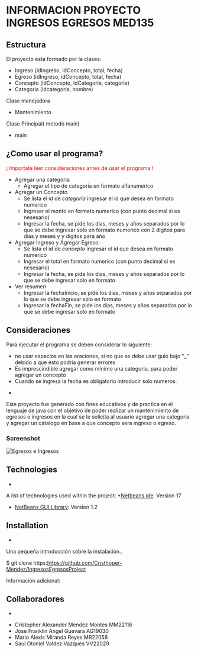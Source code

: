 # INFORMACION PROYECTO INGRESOS EGRESOS MED135

## Estructura 
El proyecto esta formado por la clases:

- Ingreso (idIngreso, idConcepto, total, fecha)
- Egreso (idIngreso, idConcepto, total, fecha)
- Concepto (idConcepto, idCategoria, categoria)
- Categoria (idcategoria, nombre)

Clase manejadora
- Mantenimiento

Clase Principal( metodo main)
- main

## ¿Como usar el programa? 

<font color="red">¡ Importate leer consideraciones antes de usar el programa !</font >


- Agregar una categoria
    - Agregar el tipo de categoria en formato alfanumerico
-  Agregar un Concepto
    - Se lista el id de *categoria* ingresar el id que desea en formato numerico
    - Ingresar el monto en formato numerico (con punto decimal si es nesesario)
    - Ingresar la fecha, se pide los dias, meses y años separados por lo que se debe ingresar solo en formato numerico      con 2 digitos para dias y meses y y digitos para año
-  Agregar  Ingreso y Agregar  Egreso:
    - Se lista el id de *concepto* ingresar el id que desea en formato numerico
    - Ingresar  el total en formato numerico (con punto decimal si es nesesario)
    - Ingresar la fecha, se pide los dias, meses y años separados por lo que se debe ingresar solo en formato
-  Ver resumen
    - Ingresar la fechaInicio, se pide los dias, meses y años separados por lo que se debe ingresar solo en formato
    - Ingresar la fechaFin, se pide los dias, meses y años separados por lo que se debe ingresar solo en formato


## Consideraciones
Para ejecutar el programa se deben considerar lo siguiente:

 - no usar espacios en las oraciones, si no que se debe usar guio bajo "_" debido a que esto podria generar errores
- Es imprescindible agregar como minimo una categoria, para poder agregar un concepto
- Cuando se ingresa la fecha es obligatorio introducir solo numeros.
*
Este proyecto fue generado con fines educativos y de practica en el lenguaje de java con el objetivo de poder realizar un mantenimiento de egresos e ingresos en la cual se le solicita al usuario agregar una categoria y agregar un catalogo en base a que concepto sera  ingreso o egreso.
### Screenshot
![Egresos e Ingresos](https://media0.giphy.com/media/l4Ki4brqR7uZHy0ZW/giphy.gif?cid=ecf05e47dmfovfajnlsmqesylj4vchzcbhseg59jxdpnlghf&ep=v1_gifs_search&rid=giphy.gif&ct=g)
## Technologies
*
A list of technologies used within the project:
*[Netbeans ide](https://netbeans.apache.org/download/nb17/): Version 17 
* [NetBeans GUI Library](https://github.com/Cristhoper-Mendez/IngresosEgresosProject): Version 1.2
## Installation
*
Una pequeña introducción sobre la instalación.. 

$ git clone https:https://github.com/Cristhoper-Mendez/IngresosEgresosProject

Información adicional:
## Collaboradores
*
- Cristopher Alexander Mendez Montes MM22116
- Jose Franklin Angel Guevara AG19030
- Mario Alexis Miranda Reyes MR22058
- Saul Otoniel Valdez Vazques VV22029
